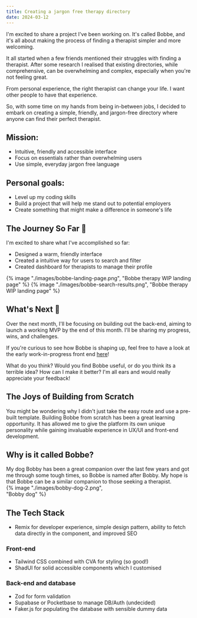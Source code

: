 ```yaml
---
title: Creating a jargon free therapy directory
date: 2024-03-12
---
```

I'm excited to share a project I've been working on. It's called Bobbe, and it's all about making the process of finding a therapist simpler and more welcoming.

It all started when a few friends mentioned their struggles with finding a therapist. After some research I realised that existing directories, while comprehensive, can be overwhelming and complex, especially when you're not feeling great.

From personal experience, the right therapist can change your life. I want other people to have that experience.

So, with some time on my hands from being in-between jobs, I decided to embark on creating a simple, friendly, and jargon-free directory where anyone can find their perfect therapist.

## Mission:

- Intuitive, friendly and accessible interface
- Focus on essentials rather than overwhelming users
- Use simple, everyday jargon free language

## Personal goals:

- Level up my coding skills
- Build a project that will help me stand out to potential employers
- Create something that might make a difference in someone's life

## The Journey So Far 🚀

I'm excited to share what I've accomplished so far:

- Designed a warm, friendly interface
- Created a intuitive way for users to search and filter
- Created dashboard for therapists to manage their profile

{% image "./images/bobbe-landing-page.png", "Bobbe therapy WIP landing page" %}
{% image "./images/bobbe-search-results.png", "Bobbe therapy WIP landing page" %}

## What's Next 🔮

Over the next month, I'll be focusing on building out the back-end, aiming to launch a working MVP by the end of this month. I'll be sharing my progress, wins, and challenges.

If you're curious to see how Bobbe is shaping up, feel free to have a look at the early work-in-progress front end [here](https://bobbe.fly.dev/)!

 What do you think? Would you find Bobbe useful, or do you think its a terrible idea? How can I make it better? I'm all ears and would really appreciate your feedback!

## The Joys of Building from Scratch

You might be wondering why I didn't just take the easy route and use a pre-built template. Building Bobbe from scratch has been a great learning opportunity. It has allowed me to give the platform its own unique personality while gaining invaluable experience in UX/UI and front-end development.

## Why is it called Bobbe?

<p style="margin-bottom: 0;">
My dog Bobby has been a great companion over the last few years and got me through some tough times, so Bobbe is named after Bobby. My hope is that Bobbe can be a similar companion to those seeking a therapist.
</p>

<div style="width:300px; margin-bottom: 0.8rem;">
{% image "./images/bobby-dog-2.png", "Bobby dog"  %}
</div>

## The Tech Stack

- Remix for developer experience, simple design pattern, ability to fetch data directly in the component, and improved SEO

### Front-end
- Tailwind CSS combined with CVA for styling (so good!)
- ShadUI for solid accessible components which I customised

### Back-end and database
- Zod for form validation
- Supabase or Pocketbase to manage DB/Auth (undecided)
- Faker.js for populating the database with sensible dummy data
